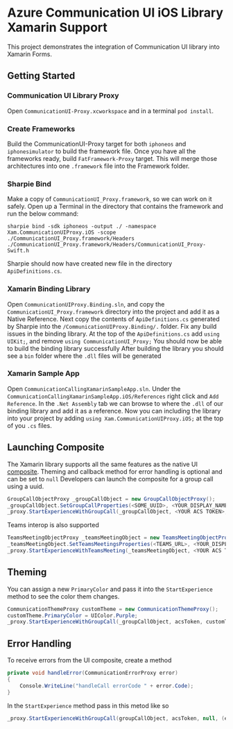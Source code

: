 # Azure Communication UI iOS Library Xamarin Support

This project demonstrates the integration of Communication UI library into Xamarin Forms. 


## Getting Started 

### Communication UI Library Proxy
Open `CommunicationUI-Proxy.xcworkspace` and in a terminal `pod install`.

### Create Frameworks
Build the CommunicationUI-Proxy target for both `iphoneos` and `iphonesimulator` to build the framework file.
Once you have all the frameworks ready, build `FatFramework-Proxy` target. This will merge those architectures into one `.framework` file into the Framework folder. 

### Sharpie Bind
Make a copy of `CommunicationUI_Proxy.framework`, so we can work on it safely. Open up a Terminal in the directory that contains the framework and run the below command:
```
sharpie bind -sdk iphoneos -output ./ -namespace Xam.CommunicationUIProxy.iOS -scope ./CommunicationUI_Proxy.framework/Headers ./CommunicationUI_Proxy.framework/Headers/CommunicationUI_Proxy-Swift.h
```
Sharpie should now have created new file in the directory `ApiDefinitions.cs`.
### Xamarin Binding Library
Open `CommunicationUIProxy.Binding.sln`, and copy the `CommunicationUI_Proxy.framework` directory into the project and add it as a Native Reference.
Next copy the contents of `ApiDefinitions.cs` generated by Sharpie into the `/CommunicationUIProxy.Binding/.` folder.
Fix any build issues in the binding library. 
At the top of the `ApiDefinitions.cs` add `using UIKit;`, and remove `using CommunicationUI_Proxy;`
You should now be able to build the binding library successfully 
After building the library you should see a `bin` folder where the `.dll` files will be generated
### Xamarin Sample App
Open `CommunicationCallingXamarinSampleApp.sln`. Under the `CommunicationCallingXamarinSampleApp.iOS/References` right click and `Add Reference`. In the `.Net Assembly` tab we can browse to where the `.dll` of our binding library and add it as a reference. 
Now you can including the library into your project by adding `using Xam.CommunicationUIProxy.iOS;` at the top of you `.cs` files. 

## Launching Composite
The Xamarin library supports all the same features as the native UI [composite](https://github.com/Azure/communication-ui-library-ios).
Theming and callback method for error handling is optional and can be set to `null`
Developers can launch the composite for a group call using a uuid. 
```cs
GroupCallObjectProxy _groupCallObject = new GroupCallObjectProxy();
_groupCallObject.SetGroupCallProperties(<SOME_UUID>, <YOUR_DISPLAY_NAME>);
_proxy.StartExperienceWithGroupCall(_groupCallObject, <YOUR ACS TOKEN>, null, null);
``` 
Teams interop is also supported
```cs
TeamsMeetingObjectProxy _teamsMeetingObject = new TeamsMeetingObjectProxy();
_teamsMeetingObject.SetTeamsMeetingsProperties(<TEAMS_URL>, <YOUR_DISPLAY_NAME>);
_proxy.StartExperienceWithTeamsMeeting(_teamsMeetingObject, <YOUR ACS TOKEN>, null, null);

```
## Theming
You can assign a new `PrimaryColor` and pass it into the `StartExperience` method to see the color them changes. 
```cs
CommunicationThemeProxy customTheme = new CommunicationThemeProxy();
customTheme.PrimaryColor = UIColor.Purple; 
_proxy.StartExperienceWithGroupCall(_groupCallObject, acsToken, customTheme, null);
```
## Error Handling 
To receive errors from the UI composite, create a method 
```cs
private void handleError(CommunicationErrorProxy error)
{
    Console.WriteLine("handleCall errorCode " + error.Code);
}

```
In the `StartExperience` method pass in this metod like so
```cs
_proxy.StartExperienceWithGroupCall(groupCallObject, acsToken, null, (error) => handleError(error));
```
